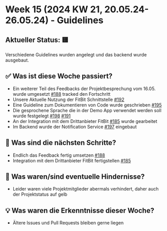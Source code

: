 # Week 15 (2024 KW 21, 20.05.24-26.05.24) - Guidelines

## Aktueller Status: 🟨

Verschiedene Guidelines wurden angelegt und das backend wurde ausgebaut.

## ✅ Was ist diese Woche passiert?

- Ein weiterer Teil des Feedbacks der Projektbesprechung vom 16.05. wurde umgesetzt [#188](https://github.com/SE-TINF22B2/G5-DuoGradus/issues/188) tracked den Fortschritt
- Unsere Aktuelle Nutzung der FitBit Schnittstelle [#192](https://github.com/SE-TINF22B2/G5-DuoGradus/issues/192)
- Eine Guideline zum Dokumentieren von Code wurde geschrieben [#195](https://github.com/SE-TINF22B2/G5-DuoGradus/issues/195)
- Die gesprochene Sprache die in der Demo App verwendet werden soll wurde festgelegt [#198](https://github.com/SE-TINF22B2/G5-DuoGradus/issues/198) [#191](https://github.com/SE-TINF22B2/G5-DuoGradus/issues/191)
- An der Integration mit dem Drittanbieter FitBit [#185](https://github.com/SE-TINF22B2/G5-DuoGradus/issues/185) wurde gearbeitet
- Im Backend wurde der Notification Service [#197](https://github.com/SE-TINF22B2/G5-DuoGradus/issues/197) eingebaut

## 👣 Was sind die nächsten Schritte?

- Endlich das Feedback fertig umsetzen [#188](https://github.com/SE-TINF22B2/G5-DuoGradus/issues/188)
- Integration mit dem Drittanbieter FitBit fertigstellen [#185](https://github.com/SE-TINF22B2/G5-DuoGradus/issues/185)

## 🤺 Was waren/sind eventuelle Hindernisse?

- Leider waren viele Projektmitglieder abermals verhindert, daher auch der Projektstatus auf gelb

## 💡 Was waren die Erkenntnisse dieser Woche?

- Ältere Issues und Pull Requests bleiben gerne liegen

